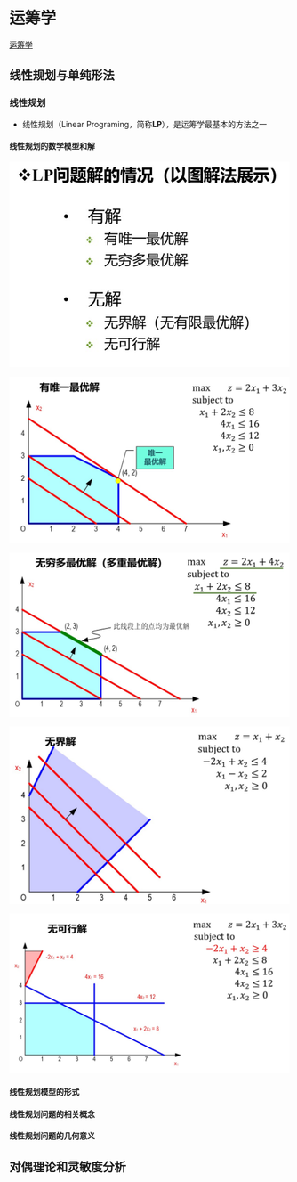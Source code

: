# 运筹学
[运筹学](https://www.icourse163.org/course/HUST-1207167805?from=searchPage&outVendor=zw_mooc_pcssjg_)

## 线性规划与单纯形法

### 线性规划
* 线性规划（Linear Programing，简称**LP**），是运筹学最基本的方法之一

#### 线性规划的数学模型和解

![alt text](image.png)

![alt text](image-1.png)

![alt text](image-2.png)

![alt text](image-3.png)

![alt text](image-4.png)

#### 线性规划模型的形式

#### 线性规划问题的相关概念

#### 线性规划问题的几何意义

## 对偶理论和灵敏度分析
<!-- 

## 运输问题

## 整数线性规划

## 图与网络优化

## 对策论基础

## 单目标决策 -->
